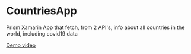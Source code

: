# CountriesApp
Prism Xamarin App that fetch, from 2 API's, info about all countries in the world, including covid19 data


[Demo video](https://youtu.be/ZN5GBNWLqhE)
